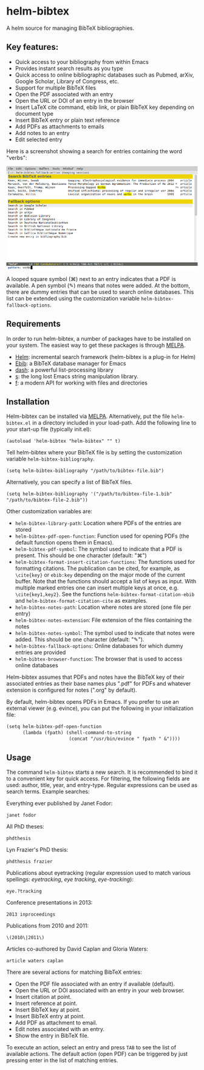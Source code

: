 helm-bibtex
===========

A helm source for managing BibTeX bibliographies.

## Key features:

- Quick access to your bibliography from within Emacs
- Provides instant search results as you type
- Quick access to online bibliographic databases such as Pubmed,
  arXiv, Google Scholar, Library of Congress, etc.
- Support for multiple BibTeX files
- Open the PDF associated with an entry
- Open the URL or DOI of an entry in the browser
- Insert LaTeX cite command, ebib link, or plain BibTeX key depending on document type
- Insert BibTeX entry or plain text reference
- Add PDFs as attachments to emails
- Add notes to an entry
- Edit selected entry

Here is a screenshot showing a search for entries containing the word "verbs":

![A search for publications containing the word "verbs"](screenshot.png)

A looped square symbol (⌘) next to an entry indicates that a PDF is available.  A pen symbol (✎) means that notes were added.  At the bottom, there are dummy entries that can be used to search online databases.  This list can be extended using the customization variable `helm-bibtex-fallback-options`.

## Requirements

In order to run helm-bibtex, a number of packages have to be installed on your system.  The easiest way to get these packages is through [MELPA](http://melpa.milkbox.net/#/).

- [Helm](http://melpa.milkbox.net/#/helm): incremental search framework (helm-bibtex is a plug-in for Helm)
- [Ebib](http://melpa.milkbox.net/#/ebib): a BibTeX database manager for Emacs
- [dash](http://melpa.milkbox.net/#/dash): a powerful list-processing library
- [s](http://melpa.milkbox.net/#/s): the long lost Emacs string manipulation library.
- [f](http://melpa.milkbox.net/#/f): a modern API for working with files and directories

## Installation

Helm-bibtex can be installed via [MELPA](http://melpa.milkbox.net/#/helm-bibtex).  Alternatively, put the file `helm-bibtex.el` in a directory included in your load-path.  Add the following line to your start-up file (typically init.el):

    (autoload 'helm-bibtex "helm-bibtex" "" t)

Tell helm-bibtex where your BibTeX file is by setting the customization variable `helm-bibtex-bibliography`.

    (setq helm-bibtex-bibliography "/path/to/bibtex-file.bib")

Alternatively, you can specify a list of BibTeX files.

    (setq helm-bibtex-bibliography '("/path/to/bibtex-file-1.bib" "/path/to/bibtex-file-2.bib"))

Other customization variables are:

- `helm-bibtex-library-path`: Location where PDFs of the entries are stored
- `helm-bibtex-pdf-open-function`: Function used for opening PDFs (the default function opens them in Emacs).
- `helm-bibtex-pdf-symbol`: The symbol used to indicate that a PDF is present.  This should be one character (default: "⌘")
- `helm-bibtex-format-insert-citation-functions`: The functions used for formatting citations.  The publication can be cited, for example, as `\cite{key}` or `ebib:key` depending on the major mode of the current buffer.  Note that the functions should accept a list of keys as input.  With multiple marked entries one can insert multiple keys at once, e.g. `\cite{key1,key2}`.  See the functions `helm-bibtex-format-citation-ebib` and `helm-bibtex-format-citation-cite` as examples.
- `helm-bibtex-notes-path`: Location where notes are stored (one file per entry)
- `helm-bibtex-notes-extension`: File extension of the files containing the notes
- `helm-bibtex-notes-symbol`: The symbol used to indicate that notes were added.  This should be one character (default: "✎").
- `helm-bibtex-fallback-options`: Online databases for which dummy entries are provided
- `helm-bibtex-browser-function`: The browser that is used to access online databases

Helm-bibtex assumes that PDFs and notes have the BibTeX key of their associated entries as their base names plus ".pdf" for PDFs and whatever extension is configured for notes (".org" by default).

By default, helm-bibtex opens PDFs in Emacs.  If you prefer to use an external viewer (e.g. evince), you can put the following in your initialization file:

	(setq helm-bibtex-pdf-open-function
		  (lambda (fpath) (shell-command-to-string
						   (concat "/usr/bin/evince " fpath " &"))))

## Usage

The command `helm-bibtex` starts a new search.  It is recommended to bind it to a convenient key for quick access.  For filtering, the following fields are used: author, title, year, and entry-type.  Regular expressions can be used as search terms.  Example searches:

Everything ever published by Janet Fodor:

    janet fodor

All PhD theses:

    phdthesis

Lyn Frazier's PhD thesis:

    phdthesis frazier

Publications about eyetracking (regular expression used to match various spellings: *eyetracking*, *eye tracking*, *eye-tracking*):

    eye.?tracking

Conference presentations in 2013:

    2013 inproceedings

Publications from 2010 and 2011:

    \(2010\|2011\)

Articles co-authored by David Caplan and Gloria Waters:

    article waters caplan

There are several actions for matching BibTeX entries:

- Open the PDF file associated with an entry if available (default).
- Open the URL or DOI associated with an entry in your web browser.
- Insert citation at point.
- Insert reference at point.
- Insert BibTeX key at point.
- Insert BibTeX entry at point.
- Add PDF as attachment to email.
- Edit notes associated with an entry.
- Show the entry in BibTeX file.

To execute an action, select an entry and press `TAB` to see the list of available actions.  The default action (open PDF) can be triggered by just pressing enter in the list of matching entries.

